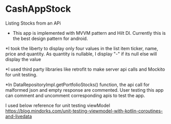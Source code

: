 # CashAppStock
Listing Stocks from an APi

* This app is implemented with MVVM pattern and Hilt DI. Currently this 
is the best design pattern for android.

*I took the liberty to display only four values in the list item ticker, name, price and quantity. 
As quantity is nullable, I display "-" if its null else will display the value

*I used third party libraries like retrofit to make server api calls and Mockito for unit testing. 

*In DataRepositoryImpl.getPortfolioStocks() function, the api call for malformed json and empty response 
are commented. User testing this app can comment and uncomment corresponding apis to test the app.

I used below reference for unit testing viewModel
https://blog.mindorks.com/unit-testing-viewmodel-with-kotlin-coroutines-and-livedata